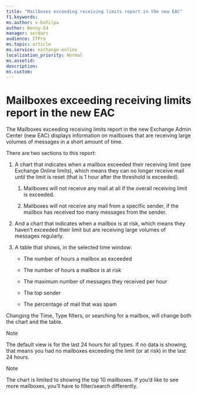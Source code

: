 ```yaml
---
title: "Mailboxes exceeding receiving limits report in the new EAC"
f1.keywords:
ms.author: v-bshilpa
author: Benny-54
manager: serdars
audience: ITPro
ms.topic: article
ms.service: exchange-online
localization_priority: Normal
ms.assetid:
description:  
ms.custom:
---
```


# Mailboxes exceeding receiving limits report in the new EAC

The Mailboxes exceeding receiving limits report in the new Exchange Admin Center (new EAC) displays information on mailboxes that are receiving large volumes of messages in a short amount of time.

There are two sections to this report:

1. A chart that indicates when a mailbox exceeded their receiving limit (see Exchange Online limits), which means they can no longer receive mail until the limit is reset (that is 1 hour after the threshold is exceeded).

   1. Mailboxes will not receive any mail at all if the overall receiving limit is exceeded.
      
   2. Mailboxes will not receive any mail from a specific sender, if the mailbox has received too many messages from the sender.
      
2. And a chart that indicates when a mailbox is at risk, which means they haven’t exceeded their limit but are receiving large volumes of messages regularly.

3. A table that shows, in the selected time window:

   - The number of hours a mailbox as exceeded
   
   - The number of hours a mailbox is at risk
   
   - The maximum number of messages they received per hour
   
   - The top sender 
   
   - The percentage of mail that was spam
   
Changing the Time, Type filters, or searching for a mailbox, will change both the chart and the table. 

> [!NOTE]
> The default view is for the last 24 hours for all types. If no data is showing, that means you had no mailboxes exceeding the limit (or at risk) in the last 24 hours.

> [!NOTE]
> The chart is limited to showing the top 10 mailboxes. If you’d like to see more mailboxes, you’ll have to filter/search differently. 
